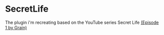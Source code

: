 # SecretLife
The plugin i'm recreating based on the YouTube series Secret Life [(Episode 1 by Grain)](https://www.youtube.com/watch?v=CRlNu1rgJ4w)

